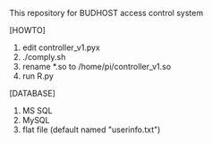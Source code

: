 <!---
Securicraft/Securicraft is a ✨ special ✨ repository because its `README.md` (this file) appears on your GitHub profile.
You can click the Preview link to take a look at your changes.
--->
This repository for BUDHOST access control system

[HOWTO]
1. edit controller_v1.pyx
2. ./comply.sh
3. rename *.so to /home/pi/controller_v1.so
4. run R.py

[DATABASE]
1. MS SQL
2. MySQL
3. flat file (default named "userinfo.txt")
